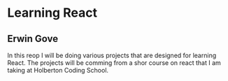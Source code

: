 # Learning React
## Erwin Gove

In this reop I will be doing various projects that are designed for learning
React. The projects will be comming from a shor course on react that I am
taking at Holberton Coding School. 